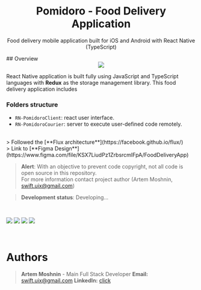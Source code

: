 <h1 align="center">Pomidoro - Food Delivery Application </h1>
<p align="center">Food delivery mobile application built for iOS and Android with React Native (TypeScript)
</p>
## Overview

<div align="center">
  <img src="./Pomidoro-W.png" />
</div>

React Native application is built fully using JavaScript and TypeScript languages with **Redux** as the storage management library.
This food delivery application includes 

### Folders structure

- `RN-PomidoroClient`: react user interface.
- `RN-PomidoroCourier`: server to execute user-defined code remotely.


</br>
> Followed the [**Flux architecture**](https://facebook.github.io/flux/) </br>
> Link to [**Figma Design**](https://www.figma.com/file/KSX7LiudPz1ZrbsrcmIFpA/FoodDeliveryApp)

> **Alert**: With an objective to prevent code copyright, not all code is open source in this repository. </br>
> For more information contact project author (Artem Moshnin, swift.uix@gmail.com)

> **Development status**: Developing...
</br>
 <p float="center">
 <img src="https://user-images.githubusercontent.com/62706319/84562206-f5bdc680-ad52-11ea-8544-d652ed9e8906.PNG"  />
 <img src="https://user-images.githubusercontent.com/62706319/84562253-53521300-ad53-11ea-84c2-0c2a251b3a6f.PNG"  />
 <img src="https://user-images.githubusercontent.com/62706319/84562563-92816380-ad55-11ea-97ec-61ac88599a95.PNG"  />
 <img src="https://user-images.githubusercontent.com/62706319/84562294-c52a5c80-ad53-11ea-8ef9-6a3d62807bbe.PNG"  />
</p>
<br>
 
# Authors

> **Artem Moshnin** - Main Full Stack Developer
> **Email:** swift.uix@gmail.com
> **LinkedIn:** [click](https://www.linkedin.com/in/artem77/)

</br>



